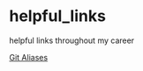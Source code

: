 # helpful_links
helpful links throughout my career

[Git Aliases](https://jonsuh.com/blog/git-command-line-shortcuts/)

